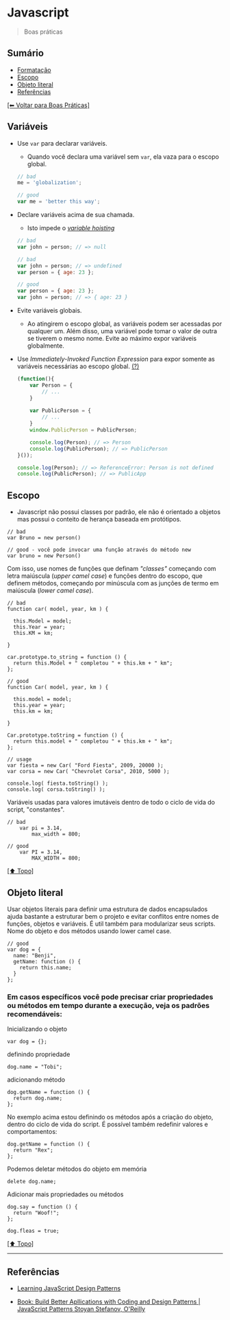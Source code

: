# Javascript
> Boas práticas


## Sumário

- [Formatação](#formata%C3%A7%C3%A3o)
- [Escopo](#escopo)
- [Objeto literal](#objeto-literal)
- [Referências](#refer%C3%AAncias)

[[⬅︎ Voltar para Boas Práticas]](https://github.com/mktvirtual/guides/tree/master/boas-praticas)

## Variáveis

- Use `var` para declarar variáveis.
    - Quando você declara uma variável sem `var`, ela vaza para o escopo global.
    ```javascript
    // bad
    me = 'globalization';

    // good
    var me = 'better this way';
    ```

- Declare variáveis acima de sua chamada.
    - Isto impede o [*variable hoisting*](http://code.tutsplus.com/tutorials/javascript-hoisting-explained--net-15092)
    ```javascript
    // bad
    var john = person; // => null

    // bad
    var john = person; // => undefined
    var person = { age: 23 };

    // good
    var person = { age: 23 };
    var john = person; // => { age: 23 }
    ```

- Evite variáveis globais.
    - Ao atingirem o escopo global, as variáveis podem ser acessadas por qualquer um. Além disso, uma variável pode tomar o valor de outra se tiverem o mesmo nome. Evite ao máximo expor variáveis globalmente.

- Use *Immediately-Invoked Function Expression* para expor somente as variáveis necessárias ao escopo global. [(?)](http://gregfranko.com/blog/i-love-my-iife/)
    ```javascript
    (function(){
        var Person = {
            // ...
        }
        
        var PublicPerson = {
            // ...
        }
        window.PublicPerson = PublicPerson;

        console.log(Person); // => Person
        console.log(PublicPerson); // => PublicPerson
    }());

    console.log(Person); // => ReferenceError: Person is not defined
    console.log(PublicPerson); // => PublicApp
    ```

## Escopo

- Javascript não possui classes por padrão, ele não é orientado a objetos mas possui o conteito de herança baseada em protótipos.

```
// bad
var Bruno = new person()

// good - você pode invocar uma função através do método new
var bruno = new Person()
```

Com isso, use nomes de funções que definam *"classes"* começando com letra maiúscula (*upper camel case*) e funções dentro do escopo, que definem métodos, começando por minúscula com as junções de termo em maiúscula (*lower camel case*).

```
// bad 
function car( model, year, km ) {

  this.Model = model;
  this.Year = year;
  this.KM = km;
 
}
 
car.prototype.to_string = function () {
  return this.Model + " completou " + this.km + " km";
};

// good
function Car( model, year, km ) {

  this.model = model;
  this.year = year;
  this.km = km;
 
}
 
Car.prototype.toString = function () {
  return this.model + " completou " + this.km + " km";
};
 
// usage
var fiesta = new Car( "Ford Fiesta", 2009, 20000 );
var corsa = new Car( "Chevrolet Corsa", 2010, 5000 );
 
console.log( fiesta.toString() );
console.log( corsa.toString() );
```

Variáveis usadas para valores imutáveis dentro de todo o ciclo de vida do script, "constantes".
```
// bad
    var pi = 3.14,
        max_width = 800;

// good
    var PI = 3.14,
        MAX_WIDTH = 800;
```

[[⬆︎ Topo]](#escopo)

## Objeto literal
Usar objetos literais para definir uma estrutura de dados encapsulados ajuda bastante a estruturar bem o projeto e evitar conflitos entre nomes de funções, objetos e variáveis. É util também para modularizar seus scripts. Nome do objeto e dos métodos usando lower camel case.
```
// good
var dog = {
  name: "Benji",
  getName: function () {
    return this.name; 
  }
};
```

### Em casos específicos você pode precisar criar propriedades ou métodos em tempo durante a execução, veja os padrões recomendáveis:
Inicializando o objeto
```
var dog = {};
```
definindo propriedade
```
dog.name = "Tobi";
```
adicionando método
```
dog.getName = function () {
  return dog.name; 
};
```

No exemplo acima estou definindo os métodos após a criação do objeto, dentro do ciclo de vida do script. É possível também redefinir valores e comportamentos:
```
dog.getName = function () {
  return "Rex";
};
```

Podemos deletar métodos do objeto em memória
```
delete dog.name;
```
Adicionar mais propriedades ou métodos
```
dog.say = function () {
  return "Woof!"; 
};

dog.fleas = true;
```

[[⬆︎ Topo]](#escopo)

----------

## Referências

- [Learning JavaScript Design Patterns](http://addyosmani.com/resources/essentialjsdesignpatterns/book/)

- [Book: Build Better Apllications with Coding and Design Patterns | JavaScript Patterns Stoyan Stefanov, O'Reilly](http://shop.oreilly.com/product/9780596806767.do)
